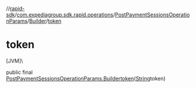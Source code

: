 //[rapid-sdk](../../../../index.md)/[com.expediagroup.sdk.rapid.operations](../../index.md)/[PostPaymentSessionsOperationParams](../index.md)/[Builder](index.md)/[token](token.md)

# token

[JVM]\

public final [PostPaymentSessionsOperationParams.Builder](index.md)[token](token.md)([String](https://docs.oracle.com/javase/8/docs/api/java/lang/String.html)token)
